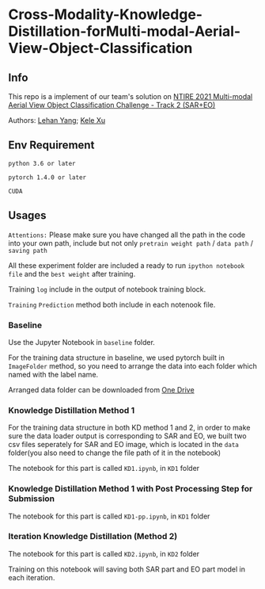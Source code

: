 # Cross-Modality-Knowledge-Distillation-forMulti-modal-Aerial-View-Object-Classification
## Info
This repo is a implement of our team's solution on [NTIRE 2021 Multi-modal Aerial View Object Classification Challenge - Track 2 (SAR+EO)](https://competitions.codalab.org/competitions/28095)

Authors: [Lehan Yang](https://bio.lehanyang.info/); [Kele Xu](https://scholar.google.com/citations?user=sou7o2EAAAAJ&hl=zh-CN)
## Env Requirement
`python 3.6 or later`

`pytorch 1.4.0 or later`

`CUDA`

## Usages
`Attentions:` Please make sure you have changed all the path in the code into your own path, include but not only `pretrain weight path` / `data path` / `saving path`

All these experiment folder are included a ready to run `ipython notebook file` and the `best weight` after training.

Training `log` include in the output of notebook training block.

`Training` `Prediction` method both include in each notenook file.
### Baseline
Use the Jupyter Notebook in `baseline` folder. 

For the training data structure in baseline, we used pytorch built in `ImageFolder` method, so you need to arrange the data into each folder which named with the label name.

Arranged data folder can be downloaded from [One Drive]()

### Knowledge Distillation Method 1
For the training data structure in both KD method 1 and 2, in order to make sure the data loader output is corresponding to SAR and EO, we built two csv files seperately for SAR and EO image, which is located in the `data` folder(you also need to change the file path of it in the notebook)

The notebook for this part is called `KD1.ipynb`, in `KD1` folder


### Knowledge Distillation Method 1 with Post Processing Step for Submission
The notebook for this part is called `KD1-pp.ipynb`, in `KD1` folder



### Iteration Knowledge Distillation (Method 2)
The notebook for this part is called `KD2.ipynb`, in `KD2` folder

Training on this notebook will saving both SAR part and EO part model in each iteration.
